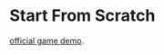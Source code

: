 # Start From Scratch

[official game demo](https://phaser.io/tutorials/making-your-first-phaser-3-game/part1).

